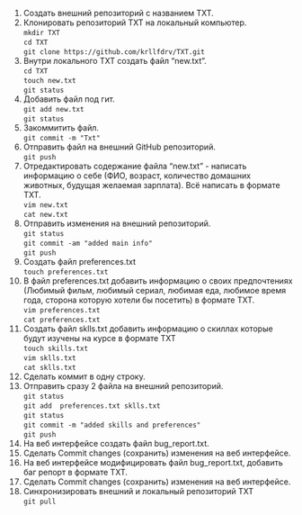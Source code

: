1. Создать внешний репозиторий c названием TXT. 
 2. Клонировать репозиторий TXT на локальный компьютер.  
`mkdir TXT`  
`cd TXT`  
`git clone https://github.com/krllfdrv/TXT.git`  
 3. Внутри локального TXT создать файл “new.txt”.  
`cd TXT`  
`touch new.txt`  
`git status`  
 4. Добавить файл под гит.   
`git add new.txt`  
`git status`  
 5. Закоммитить файл.  
`git commit -m "Txt"`  
 6. Отправить файл на внешний GitHub репозиторий.   
`git push`  
 7. Отредактировать содержание файла “new.txt” - написать информацию о себе (ФИО, возраст, количество домашних животных, будущая желаемая зарплата). Всё написать в формате TXT.  
`vim new.txt`  
`cat new.txt`  
 8. Отправить изменения на внешний репозиторий.   
`git status`  
`git commit -am "added main info"`  
`git push`  
 9. Создать файл preferences.txt   
`touch preferences.txt`  
 10. В файл preferences.txt добавить информацию о своих предпочтениях (Любимый фильм, любимый сериал, любимая еда, любимое время года, сторона которую хотели бы посетить) в формате TXT.   
`vim preferences.txt`  
`cat preferences.txt`  
 11. Создать файл sklls.txt добавить информацию о скиллах которые будут изучены на курсе в формате TXT   
`touch skills.txt`  
`vim sklls.txt`  
`cat sklls.txt`  
 12. Сделать коммит в одну строку. 
 13. Отправить сразу 2 файла на внешний репозиторий.  
`git status`  
`git add  preferences.txt sklls.txt`  
`git status`  
`git commit -m "added skills and preferences"`  
`git push`  
 14. На веб интерфейсе создать файл bug_report.txt.   
 15. Сделать Commit changes (сохранить) изменения на веб интерфейсе.   
 16. На веб интерфейсе модифицировать файл bug_report.txt, добавить баг репорт в формате TXT. 
 17. Сделать Commit changes (сохранить) изменения на веб интерфейсе. 
 18. Синхронизировать внешний и локальный репозиторий TXT   
`git pull`
